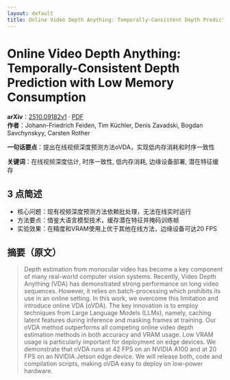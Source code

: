 ```yaml
---
layout: default
title: Online Video Depth Anything: Temporally-Consistent Depth Prediction with Low Memory Consumption
---
```


# Online Video Depth Anything: Temporally-Consistent Depth Prediction with Low Memory Consumption
**arXiv**：[2510.09182v1](https://arxiv.org/abs/2510.09182) · [PDF](https://arxiv.org/pdf/2510.09182.pdf)  
**作者**：Johann-Friedrich Feiden, Tim Küchler, Denis Zavadski, Bogdan Savchynskyy, Carsten Rother  

**一句话要点**：提出在线视频深度预测方法oVDA，实现低内存消耗和时序一致性

**关键词**：在线视频深度估计, 时序一致性, 低内存消耗, 边缘设备部署, 潜在特征缓存

## 3 点简述
- 核心问题：现有视频深度预测方法依赖批处理，无法在线实时运行
- 方法要点：借鉴大语言模型技术，缓存潜在特征并掩码训练帧
- 实验效果：在精度和VRAM使用上优于其他在线方法，边缘设备可达20 FPS

## 摘要（原文）

> Depth estimation from monocular video has become a key component of many
> real-world computer vision systems. Recently, Video Depth Anything (VDA) has
> demonstrated strong performance on long video sequences. However, it relies on
> batch-processing which prohibits its use in an online setting. In this work, we
> overcome this limitation and introduce online VDA (oVDA). The key innovation is
> to employ techniques from Large Language Models (LLMs), namely, caching latent
> features during inference and masking frames at training. Our oVDA method
> outperforms all competing online video depth estimation methods in both
> accuracy and VRAM usage. Low VRAM usage is particularly important for
> deployment on edge devices. We demonstrate that oVDA runs at 42 FPS on an
> NVIDIA A100 and at 20 FPS on an NVIDIA Jetson edge device. We will release
> both, code and compilation scripts, making oVDA easy to deploy on low-power
> hardware.

